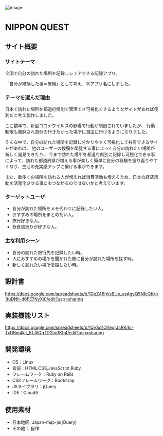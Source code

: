 ![image](https://github.com/yssmmr/nippon-quest/assets/125275634/b656538c-864e-4206-b76c-8988b0657c17)



# NIPPON QUEST

## サイト概要
### サイトテーマ
全国で自分の訪れた場所を記録しシェアできる記録アプリ。

「自分が経験した事＝冒険」として考え、本アプリ名にしました。


### テーマを選んだ理由
日本で訪れた場所を都道府県別で管理でき可視化できるようなサイトがあれば便利だと考え製作しました。

ここ数年で、新型コロナウイルスの影響で行動が制限されていましたが、
行動制限も撤廃され自分の行きたかった場所に自由に行けるようになりました。

そんな中で、自分の訪れた場所を記録し分かりやすく可視化して共有できるサイトがあれば、
他のユーザーの投稿を閲覧する事によって自分の訪れたい場所が新しく発見できたり、
今まで訪れた場所を都道府県別に記録し可視化できる事によって、訪れた都道府県が増える事が楽しく簡単に自分の経験を振り返りやすくなり、生活の充実感アップに繋げる事ができます。

また、数多くの場所を訪れる人が増えれば消費活動も増えるため、日本の経済活動を活発化させる事にもつながるのではないかと考えています。



### ターゲットユーザ
- 自分が訪れた場所をメモ代わりに記録したい人。
- おすすめの場所をまとめたい人。
- 旅行好きな人。
- 飲食店巡りが好きな人。


### 主な利用シーン
- 自分の訪れた旅行先を記録したい時。
- 人におすすめの場所を聞かれた際に自分が訪れた場所を探す時。
- 新しく訪れたい場所を探したい時。


## 設計書
https://docs.google.com/spreadsheets/d/1GeZ46hVxEUe_esAgyQ5NfcQKrn1tuDNh-d6FE7NyXj0/edit?usp=sharing

## 実装機能リスト
https://docs.google.com/spreadsheets/d/1QySd1OI1egrJcRKi1c-TxDBm4kc_KLAlQgTD2bq1Kh4/edit?usp=sharing

## 開発環境
- OS：Linux
- 言語：HTML,CSS,JavaScript,Ruby
- フレームワーク：Ruby on Rails
- CSSフレームワーク：Bootstrap
- JSライブラリ：jQuery
- IDE：Cloud9

## 使用素材
- 日本地図: Japan-map-js(jQuery)
- その他： 自作

